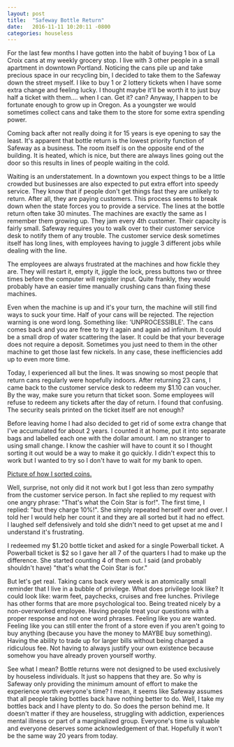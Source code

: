 ```yaml
---
layout: post
title:  "Safeway Bottle Return"
date:   2016-11-11 10:20:11 -0800
categories: houseless
---
```


For the last few months I have gotten into the habit of buying 1 box of La Croix cans at my weekly grocery stop. I live with 3 other people in a small apartment in downtown Portland. Noticing the cans pile up and take precious space in our recycling bin, I decided to take them to the Safeway down the street myself. I like to buy 1 or 2 lottery tickets when I have some extra change and feeling lucky. I thought maybe it'll be worth it to just buy half a ticket with them.... when I can. Get it? can? Anyway, I happen to be fortunate enough to grow up in Oregon. As a youngster we would sometimes collect cans and take them to the store for some extra spending power.

Coming back after not really doing it for 15 years is eye opening to say the least. It's apparent that bottle return is the lowest priority function of Safeway as a business. The room itself is on the opposite end of the building. It is heated, which is nice, but there are always lines going out the door so this results in lines of people waiting in the cold.

Waiting is an understatement. In a downtown you expect things to be a little crowded but businesses are also expected to put extra effort into speedy service. They know that if people don't get things fast they are unlikely to return. After all, they are paying customers. This process seems to break down when the state forces you to provide a service. The lines at the bottle return often take 30 minutes. The machines are exactly the same as I remember them growing up. They jam every 4th customer. Their capacity is fairly small. Safeway requires you to walk over to their customer service desk to notify them of any trouble. The customer service desk sometimes itself has long lines, with employees having to juggle 3 different jobs while dealing with the line.

The employees are always frustrated at the machines and how fickle they are. They will restart it, empty it, jiggle the lock, press buttons two or three times before the computer will register input. Quite frankly, they would probably have an easier time manually crushing cans than fixing these machines.

Even when the machine is up and it's your turn, the machine will still find ways to suck your time. Half of your cans will be rejected. The rejection warning is one word long. Something like: 'UNPROCESSIBLE'. The cans comes back and you are free to try it again and again ad infinitum. It could be a small drop of water scattering the laser. It could be that your beverage does not require a deposit. Sometimes you just need to them in the other machine to get those last few nickels. In any case, these inefficiencies add up to even more time.

Today, I experienced all but the lines. It was snowing so most people that return cans regularly were hopefully indoors. After returning 23 cans, I came back to the customer service desk to redeem my $1.10 can voucher. By the way, make sure you return that ticket soon. Some employees will refuse to redeem any tickets after the day of return. I found that confusing. The security seals printed on the ticket itself are not enough?

Before leaving home I had also decided to get rid of some extra change that I've accumulated for about 2 years. I counted it at home, put it into separate bags and labelled each one with the dollar amount. I am no stranger to using small change. I know the cashier will have to count it so I thought sorting it out would be a way to make it go quickly. I didn't expect this to work but I wanted to try so I don't have to wait for my bank to open.

[Picture of how I sorted coins.](http://i.imgur.com/wmMVE0B.jpg)

Well, surprise, not only did it not work but I got less than zero sympathy from the customer service person. In fact she replied to my request with one angry phrase: "That's what the Coin Star is for!". The first time, I replied: "but they charge 10%!". She simply repeated herself over and over. I told her I would help her count it and they are all sorted but it had no effect. I laughed self defensively and told she didn't need to get upset at me and I understand it's frustrating.

I redeemed my $1.20 bottle ticket and asked for a single Powerball ticket. A Powerball ticket is $2 so I gave her all 7 of the quarters I had to make up the difference. She started counting 4 of them out. I said (and probably shouldn't have) "that's what the Coin Star is for."

But let's get real. Taking cans back every week is an atomically small reminder that I live in a bubble of privilege. What does privilege look like? It could look like: warm feet, paychecks, cruises and free lunches. Privilege has other forms that are more psychological too. Being treated nicely by a non-overworked employee. Having people treat your questions with a proper response and not one word phrases. Feeling like you are wanted. Feeling like you can still enter the front of a store even if you aren't going to buy anything (because you have the money to MAYBE buy something). Having the ability to trade up for larger bills without being charged a ridiculous fee. Not having to always justify your own existence because somehow you have already proven yourself worthy.

See what I mean? Bottle returns were not designed to be used exclusively by houseless individuals. It just so happens that they are. So why is Safeway only providing the minimum amount of effort to make the experience worth everyone's time? I mean, it seems like Safeway assumes that all people taking bottles back have nothing better to do. Well, I take my bottles back and I have plenty to do. So does the person behind me. It doesn't matter if they are houseless, struggling with addiction, experiences mental illness or part of a marginalized group. Everyone's time is valuable and everyone deserves some acknowledgement of that. Hopefully it won't be the same way 20 years from today.
